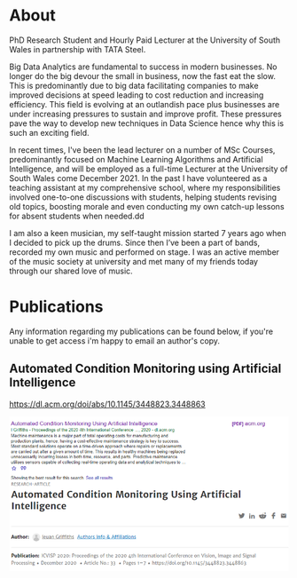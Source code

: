 # About

PhD Research Student and Hourly Paid Lecturer at the University of South Wales in partnership with TATA Steel.

Big Data Analytics are fundamental to success in modern businesses. No longer do the big devour the small in business, now the fast eat the slow. This is predominantly due to big data facilitating companies to make improved decisions at speed leading to cost reduction and increasing efficiency. This field is evolving at an outlandish pace plus businesses are under increasing pressures to sustain and improve profit. These pressures pave the way to develop new techniques in Data Science hence why this is such an exciting field.

In recent times, I've been the lead lecturer on a number of MSc Courses, predominantly focused on Machine Learning Algorithms and Artificial Intelligence, and will be employed as a full-time Lecturer at the University of South Wales come December 2021. In the past I have volunteered as a teaching assistant at my comprehensive school, where my responsibilities involved one-to-one discussions with students, helping students revising old topics, boosting morale and even conducting my own catch-up lessons for absent students when needed.dd

I am also a keen musician, my self-taught mission started 7 years ago when I decided to pick up the drums. Since then I’ve been a part of bands, recorded my own music and performed on stage. I was an active member of the music society at university and met many of my friends today through our shared love of music.



# Publications
Any information regarding my publications can be found below, if you're unable to get access i'm happy to email an author's copy.
## Automated Condition Monitoring using Artificial Intelligence
https://dl.acm.org/doi/abs/10.1145/3448823.3448863

![alt text](https://github.com/YantoPersonal/GitImages/blob/main/paper_img_2.png)
<!---
YantoPersonal/YantoPersonal is a ✨ special ✨ repository because its `README.md` (this file) appears on your GitHub profile.
You can click the Preview link to take a look at your changes.
--->
